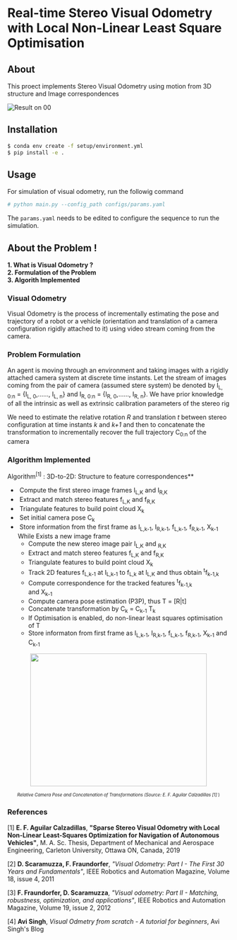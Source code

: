 # **Real-time Stereo Visual Odometry with Local Non-Linear Least Square Optimisation**

## **About**

This proect implements Stereo Visual Odometry using motion from 3D structure and Image correspondences

![Result on 00](https://s3.us-west-2.amazonaws.com/secure.notion-static.com/f12c500f-4a0b-4fe5-b5a6-4f51741c38ff/KITT_VO_00.gif?X-Amz-Algorithm=AWS4-HMAC-SHA256&X-Amz-Credential=AKIAT73L2G45O3KS52Y5%2F20210117%2Fus-west-2%2Fs3%2Faws4_request&X-Amz-Date=20210117T223613Z&X-Amz-Expires=86400&X-Amz-Signature=ce065138fcf9c3ba2017dcaf1a1e9bd63c81f2ad2481d1668a9dfd266cd9ca5d&X-Amz-SignedHeaders=host&response-content-disposition=filename%20%3D%22KITT_VO_00.gif%22)

## **Installation**

```bash
$ conda env create -f setup/environment.yml
$ pip install -e .
```

## **Usage**

For simulation of visual odometry, run the followig command

```bash
# python main.py --config_path configs/params.yaml
```

The `params.yaml` needs to be edited to configure the sequence to run the simulation.

## **About the Problem !**

**1. What is Visual Odometry ?** <br>
**2. Formulation of the Problem**  <br>
**3. Algorith Implemented** <br>

### **Visual Odometry**

Visual Odometry is the process of incrementally estimating the pose and trajectory of a robot or a vehicle (orientation and translation of a camera configuration rigidly attached to it) using video stream coming from the camera.

### **Problem Formulation**

An agent is moving through an environment and taking
images with a rigidly attached camera system at discrete
time instants. Let the stream of images coming from the pair of camera
(assumed stere system) be denoted by I<sub>L, 0:n</sub> = {I<sub>L, 0</sub>,......, I<sub>L, n</sub>} and I<sub>R, 0:n</sub> = {I<sub>R, 0</sub>,......, I<sub>R, n</sub>}. We have prior knowledge of all the intrinsic as well as extrinsic calibration parameters of the stereo rig 

We need to estimate the relative rotation *R* and translation *t* between stereo configuration at time instants *k* and *k+1* and then to concatenate the transformation to incrementally recover the full trajectory C<sub>0:n</sub> of the camera

### **Algorithm Implemented**
Algorithm<sup>[1]</sup> : 3D-to-2D: Structure to feature correspondences** <br>
- &nbsp;Compute the first stereo image frames I<sub>L,K</sub> and I<sub>R,K</sub> <br>
- &nbsp;Extract and match stereo features f<sub>L,K</sub> and f<sub>R,K</sub> <br>
- &nbsp;Triangulate features to build point cloud X<sub>k</sub> <br>
- &nbsp;Set initial camera pose C<sub>k</sub> <br>
- &nbsp;Store information from the first frame as I<sub>L,k-1</sub>, I<sub>R,k-1</sub>, f<sub>L,k-1</sub>, f<sub>R,k-1</sub>, X<sub>k-1</sub> <br>
While Exists a new image frame <br>
    - Compute the new stereo image pair I<sub>L,K</sub> and <sub>R,K</sub> <br>
    - Extract and match stereo features f<sub>L,K</sub> and f<sub>R,K</sub> <br>
    - Triangulate features to build point cloud X<sub>k</sub> <br>
    - Track 2D features f<sub>L,k-1</sub> at I<sub>L,k-1</sub> to f<sub>L,k</sub> at I<sub>L,K</sub> and thus obtain <sup>t</sup>f<sub>k-1,k</sub> <br>
    - Compute correspondence for the tracked features <sup>t</sup>f<sub>k-1,k</sub> <br> and X<sub>k-1</sub> <br>
    - Compute camera pose estimation (P3P), thus T = [R|t]
    - Concatenate transformation by C<sub>k</sub> = C<sub>k-1</sub> T<sub>k</sub>
    - If Optimisation is enabled, do non-linear least squares optimisation of T 
    - Store informaton from first frame as I<sub>L,k-1</sub>, I<sub>R,k-1</sub>, f<sub>L,k-1</sub>, f<sub>R,k-1</sub>, X<sub>k-1</sub> and C<sub>k-1</sub> <br>

<p align="center"> 
<img src="https://s3.us-west-2.amazonaws.com/secure.notion-static.com/9af3a309-7fb5-4826-ab00-a035b9478d91/Untitled.png?X-Amz-Algorithm=AWS4-HMAC-SHA256&X-Amz-Credential=AKIAT73L2G45O3KS52Y5%2F20210116%2Fus-west-2%2Fs3%2Faws4_request&X-Amz-Date=20210116T202235Z&X-Amz-Expires=86400&X-Amz-Signature=16cee78b2060f593b4ef30179fdcd62662ba99ee8fb9a72dfeb75aade2d8d849&X-Amz-SignedHeaders=host&response-content-disposition=filename%20%3D%22Untitled.png%22" width="400" height="300" />  <br>
<p align="center" style="font-size:70%;"> <em> Relative Camera Pose and Concatenation of Transformations (Source: E. F. Aguilar Calzadillas [1] </em>) </p>
</p>


### **References**

[1]  ****E. F. Aguilar Calzadillas****, **"Sparse Stereo Visual Odometry with Local Non-Linear Least-Squares Optimization for Navigation of Autonomous Vehicles"**,  M. A. Sc. Thesis, Department of Mechanical and Aerospace Engineering, Carleton University, Ottawa ON, Canada, 2019
<br />

[2]  **D. Scaramuzza, F. Fraundorfer**, *"Visual Odometry: Part I - The First 30 Years and Fundamentals"*,  IEEE Robotics and Automation Magazine, Volume 18, issue 4, 2011
<br />

[3]  **F. Fraundorfer, D. Scaramuzza**, *"Visual odometry: Part II - Matching, robustness, optimization, and applications"*, IEEE Robotics and Automation Magazine, Volume 19, issue 2, 2012

[4] **Avi Singh**, *Visual Odmetry from scratch - A tutorial for beginners*, Avi Singh's Blog